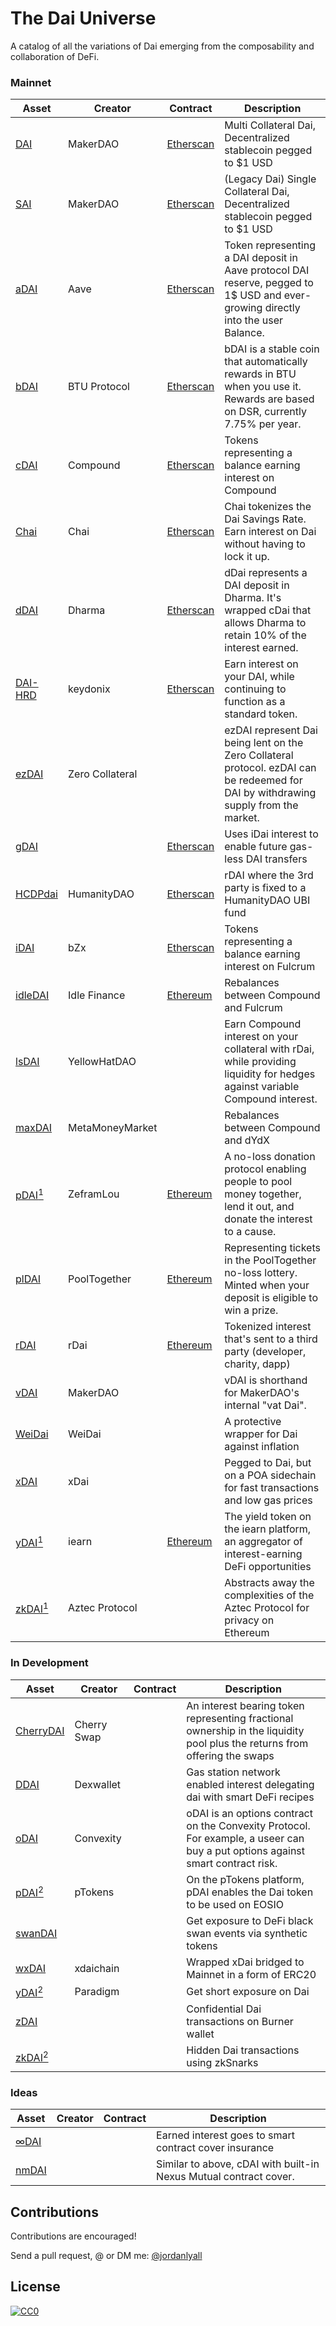 # The Dai Universe

A catalog of all the variations of Dai emerging from the composability and collaboration of DeFi.

### Mainnet

| Asset                                                                                                        | Creator         | Contract | Description                                                                                                                          |
|--------------------------------------------------------------------------------------------------------------|-----------------|----------|--------------------------------------------------------------------------------------------------------------------------------------|
| [DAI](https://makerdao.com/en/dai/)                                                                          | MakerDAO        | [Etherscan](https://etherscan.io/address/0x6b175474e89094c44da98b954eedeac495271d0f)         | Multi Collateral Dai, Decentralized stablecoin pegged to $1 USD                                                                      |
| [SAI](https://blog.makerdao.com/single-collateral-dai-to-multi-collateral-dai-upgrade-timeline-and-actions/) | MakerDAO        | [Etherscan](https://etherscan.io/token/0x89d24a6b4ccb1b6faa2625fe562bdd9a23260359)         | (Legacy Dai) Single Collateral Dai, Decentralized stablecoin pegged to $1 USD                                                        |
| [aDAI](https://aave.com/)                                                                                    | Aave            | [Etherscan](https://etherscan.io/token/0xfC1E690f61EFd961294b3e1Ce3313fBD8aa4f85d)         | Token representing a DAI deposit in Aave protocol DAI reserve, pegged to 1$ USD and ever-growing directly into the user Balance.     |
| [bDAI](https://btu-protocol.com/bdai/)                                                                       | BTU Protocol    | [Etherscan](https://etherscan.io/token/0x6a4ffaafa8dd400676df8076ad6c724867b0e2e8)         | bDAI is a stable coin that automatically rewards in BTU when you use it. Rewards are based on DSR, currently 7.75% per year.         |
| [cDAI](https://compound.finance/ctokens)                                                                     | Compound        | [Etherscan](https://etherscan.io/token/0x5d3a536E4D6DbD6114cc1Ead35777bAB948E3643)         | Tokens representing a balance earning interest on Compound                                                                           |
| [Chai](https://chai.money/)                                                                                  | Chai            | [Etherscan](https://etherscan.io/token/0x06AF07097C9Eeb7fD685c692751D5C66dB49c215)         | Chai tokenizes the Dai Savings Rate. Earn interest on Dai without having to lock it up.                                              |
| [dDAI](https://github.com/dharma-eng/dharma-token)                                                           | Dharma          | [Etherscan](https://etherscan.io/token/0x00000000001876eB1444c986fD502e618c587430)         | dDai represents a DAI deposit in Dharma. It's wrapped cDai that allows Dharma to retain 10% of the interest earned.                  |
| [DAI-HRD](https://medium.com/@keydonix/dai-hrd-token-hold-rated-dai-dfd3fe491d83?)                           | keydonix        | [Etherscan](https://etherscan.io/address/dai-hrd.eth)         | Earn interest on your DAI, while continuing to function as a standard token.                                                         |
| [ezDAI](https://zerocollateral.com/)                                                                         | Zero Collateral |          | ezDAI represent Dai being lent on the Zero Collateral protocol. ezDAI can be redeemed for DAI by withdrawing supply from the market. |
| [gDAI](https://devpost.com/software/gdai)                                                                    |                 | [Etherscan](https://etherscan.io/address/0xf45c0A404AAc29A89F80e0Aa16cd03918C7b4384)         | Uses iDai interest to enable future gas-less DAI transfers                                                                           |
| [HCDPdai](https://etherscan.io/address/0x607d2dd18c9782dd0c387b2fe8a69bbcfe0e3eb3)                           | HumanityDAO     | [Etherscan](https://etherscan.io/address/0x607d2dd18c9782dd0c387b2fe8a69bbcfe0e3eb3)         | rDAI where the 3rd party is fixed to a HumanityDAO UBI fund                                                                          |
| [iDAI](https://bzx.network/faq-fulcrum.html)                                                                 | bZx             | [Etherscan](https://etherscan.io/token/0x493c57c4763932315a328269e1adad09653b9081)         | Tokens representing a balance earning interest on Fulcrum                                                                            |
| [idleDAI](https://idle.finance/)                                                                             | Idle Finance    | [Ethereum](https://etherscan.io/address/0x10eC0D497824e342bCB0EDcE00959142aAa766dD)         | Rebalances between Compound and Fulcrum                                                                                              |
| [lsDAI](https://devpost.com/software/lsdai)                                                                  | YellowHatDAO    |          | Earn Compound interest on your collateral with rDai, while providing liquidity for hedges against variable Compound interest.        |
| [maxDAI](https://metamoneymarket.com/)                                                                       | MetaMoneyMarket |          | Rebalances between Compound and dYdX                                                                                                 |
| [pDAI<sup>1</sup>](https://zeframlou.github.io/pool-dai/)                                                    | ZeframLou       | [Ethereum](https://etherscan.io/token/0x65b8301169e689eb785596148063e0e7fb74c7f4)         | A no-loss donation protocol enabling people to pool money together, lend it out, and donate the interest to a cause.                 |
| [plDAI](https://www.pooltogether.com/)                                                                       | PoolTogether    | [Ethereum](https://etherscan.io/token/0x49d716dfe60b37379010a75329ae09428f17118d)         | Representing tickets in the PoolTogether no-loss lottery. Minted when your deposit is eligible to win a prize.                       |
| [rDAI](https://redeem.money/)                                                                                | rDai            | [Ethereum](https://etherscan.io/token/0x261b45d85ccfeabb11f022eba346ee8d1cd488c0)         | Tokenized interest that's sent to a third party (developer, charity, dapp)                                                           |
| [vDAI](https://docs.makerdao.com/smart-contract-modules/core-module/vat-detailed-documentation)              | MakerDAO        |          | vDAI is shorthand for MakerDAO's internal "vat Dai".                                                                                 |
| [WeiDai](https://www.weidaidapp.com)                                                                         | WeiDai          |          | A protective wrapper for Dai against inflation                                                                                       |
| [xDAI](https://poa.network/xdai)                                                                             | xDai            |          | Pegged to Dai, but on a POA sidechain for fast transactions and low gas prices                                                       |
| [yDAI<sup>1</sup>](https://iearn.finance/)                                                                   | iearn           | [Ethereum](https://etherscan.io/token/0x9d25057e62939d3408406975ad75ffe834da4cdd)         | The yield token on the iearn platform, an aggregator of interest-earning DeFi opportunities                                          |
| [zkDAI<sup>1</sup>](https://medium.com/@tompocock/launching-aztec-c9fb271605d7)                              | Aztec Protocol  |          | Abstracts away the complexities of the Aztec Protocol for privacy on Ethereum                                                        |

### In Development

| Asset                                                                                                                                     | Creator     | Contract | Description                                                                                                                    |
|-------------------------------------------------------------------------------------------------------------------------------------------|-------------|----------|--------------------------------------------------------------------------------------------------------------------------------|
| [CherryDAI](https://www.notion.so/Double-bonding-curve-liquidity-pool-as-an-automatic-swap-market-maker-e6f2eb5001244ed89832789e07e1ca71) | Cherry Swap |          | An interest bearing token representing fractional ownership in the liquidity pool plus the returns from offering the swaps     |
| [DDAI](https://devpost.com/software/ddai)                                                                                                 | Dexwallet   |          | Gas station network enabled interest delegating dai with smart DeFi recipes                                                    |
| [oDAI](https://drive.google.com/file/d/1YsrGBUpZoPvFLtcwkEYkxNhogWCU772D/view)                                                            | Convexity   |          | oDAI is an options contract on the Convexity Protocol. For example, a useer can buy a put options against smart contract risk. |
| [pDAI<sup>2</sup>](https://ptokens.io/)                                                                                                   | pTokens     |          | On the pTokens platform, pDAI enables the Dai token to be used on EOSIO                                                        |
| [swanDAI](https://devpost.com/software/swandai)                                                                                           |             |          | Get exposure to DeFi black swan events via synthetic tokens                                                                    |
| [wxDAI](https://forum.poa.network/t/dappcon-2019-achieving-scalability-on-ethereum-1-0-through-interoperability/3036)                     | xdaichain   |          | Wrapped xDai bridged to Mainnet in a form of ERC20                                                                             |
| [yDAI<sup>2</sup>](https://finance.yahoo.com/news/paradigm-research-partner-announces-framework-194901871.html)                           | Paradigm    |          | Get short exposure on Dai                                                                                                      |
| [zDAI](https://github.com/zdai-io)                                                                                                        |             |          | Confidential Dai transactions on Burner wallet                                                                                 |
| [zkDAI<sup>2</sup>](https://devpost.com/software/ethsingapore-zk-dai)                                                                     |             |          | Hidden Dai transactions using zkSnarks                                                                                         |


### Ideas

| Asset                                                                                                                                     | Creator         | Contract | Description                                                                                                                          |
|-------------------------------------------------------------------------------------------------------------------------------------------|-----------------|----------|--------------------------------------------------------------------------------------------------------------------------------------|
| [∞DAI](https://twitter.com/JordanLyall/status/1166805059318894593)                                                                        |                 |          | Earned interest goes to smart contract cover insurance                                                                               |
| [nmDAI](https://twitter.com/spengrah/status/1167534465725423616)                                                                          |                 |          | Similar to above, cDAI with built-in  Nexus Mutual contract cover.                                                                   |


## Contributions

Contributions are encouraged!

Send a pull request, @ or DM me: [@jordanlyall](https://twitter.com/jordanlyall)

## License

[![CC0](https://mirrors.creativecommons.org/presskit/buttons/88x31/svg/cc-zero.svg)](https://creativecommons.org/publicdomain/zero/1.0/)
